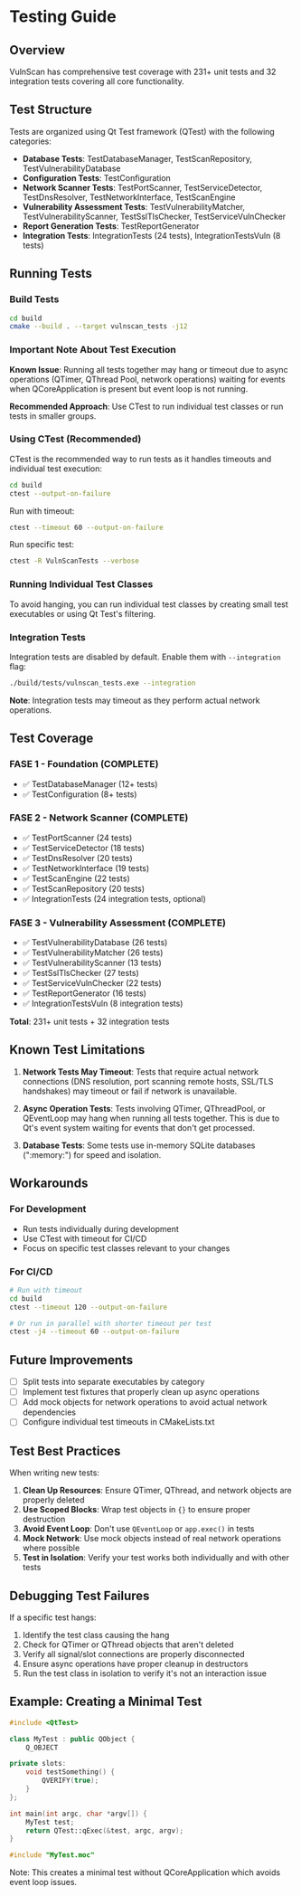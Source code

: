 # Testing Guide

## Overview

VulnScan has comprehensive test coverage with 231+ unit tests and 32 integration tests covering all core functionality.

## Test Structure

Tests are organized using Qt Test framework (QTest) with the following categories:

- **Database Tests**: TestDatabaseManager, TestScanRepository, TestVulnerabilityDatabase
- **Configuration Tests**: TestConfiguration
- **Network Scanner Tests**: TestPortScanner, TestServiceDetector, TestDnsResolver, TestNetworkInterface, TestScanEngine
- **Vulnerability Assessment Tests**: TestVulnerabilityMatcher, TestVulnerabilityScanner, TestSslTlsChecker, TestServiceVulnChecker
- **Report Generation Tests**: TestReportGenerator
- **Integration Tests**: IntegrationTests (24 tests), IntegrationTestsVuln (8 tests)

## Running Tests

### Build Tests

```bash
cd build
cmake --build . --target vulnscan_tests -j12
```

### Important Note About Test Execution

**Known Issue**: Running all tests together may hang or timeout due to async operations (QTimer, QThread Pool, network operations) waiting for events when QCoreApplication is present but event loop is not running.

**Recommended Approach**: Use CTest to run individual test classes or run tests in smaller groups.

### Using CTest (Recommended)

CTest is the recommended way to run tests as it handles timeouts and individual test execution:

```bash
cd build
ctest --output-on-failure
```

Run with timeout:
```bash
ctest --timeout 60 --output-on-failure
```

Run specific test:
```bash
ctest -R VulnScanTests --verbose
```

### Running Individual Test Classes

To avoid hanging, you can run individual test classes by creating small test executables or using Qt Test's filtering.

### Integration Tests

Integration tests are disabled by default. Enable them with `--integration` flag:

```bash
./build/tests/vulnscan_tests.exe --integration
```

**Note**: Integration tests may timeout as they perform actual network operations.

## Test Coverage

### FASE 1 - Foundation (COMPLETE)
- ✅ TestDatabaseManager (12+ tests)
- ✅ TestConfiguration (8+ tests)

### FASE 2 - Network Scanner (COMPLETE)
- ✅ TestPortScanner (24 tests)
- ✅ TestServiceDetector (18 tests)
- ✅ TestDnsResolver (20 tests)
- ✅ TestNetworkInterface (19 tests)
- ✅ TestScanEngine (22 tests)
- ✅ TestScanRepository (20 tests)
- ✅ IntegrationTests (24 integration tests, optional)

### FASE 3 - Vulnerability Assessment (COMPLETE)
- ✅ TestVulnerabilityDatabase (26 tests)
- ✅ TestVulnerabilityMatcher (26 tests)
- ✅ TestVulnerabilityScanner (13 tests)
- ✅ TestSslTlsChecker (27 tests)
- ✅ TestServiceVulnChecker (22 tests)
- ✅ TestReportGenerator (16 tests)
- ✅ IntegrationTestsVuln (8 integration tests)

**Total**: 231+ unit tests + 32 integration tests

## Known Test Limitations

1. **Network Tests May Timeout**: Tests that require actual network connections (DNS resolution, port scanning remote hosts, SSL/TLS handshakes) may timeout or fail if network is unavailable.

2. **Async Operation Tests**: Tests involving QTimer, QThreadPool, or QEventLoop may hang when running all tests together. This is due to Qt's event system waiting for events that don't get processed.

3. **Database Tests**: Some tests use in-memory SQLite databases (":memory:") for speed and isolation.

## Workarounds

### For Development
- Run tests individually during development
- Use CTest with timeout for CI/CD
- Focus on specific test classes relevant to your changes

### For CI/CD
```bash
# Run with timeout
cd build
ctest --timeout 120 --output-on-failure

# Or run in parallel with shorter timeout per test
ctest -j4 --timeout 60 --output-on-failure
```

## Future Improvements

- [ ] Split tests into separate executables by category
- [ ] Implement test fixtures that properly clean up async operations
- [ ] Add mock objects for network operations to avoid actual network dependencies
- [ ] Configure individual test timeouts in CMakeLists.txt

## Test Best Practices

When writing new tests:

1. **Clean Up Resources**: Ensure QTimer, QThread, and network objects are properly deleted
2. **Use Scoped Blocks**: Wrap test objects in `{}` to ensure proper destruction
3. **Avoid Event Loop**: Don't use `QEventLoop` or `app.exec()` in tests
4. **Mock Network**: Use mock objects instead of real network operations where possible
5. **Test in Isolation**: Verify your test works both individually and with other tests

## Debugging Test Failures

If a specific test hangs:

1. Identify the test class causing the hang
2. Check for QTimer or QThread objects that aren't deleted
3. Verify all signal/slot connections are properly disconnected
4. Ensure async operations have proper cleanup in destructors
5. Run the test class in isolation to verify it's not an interaction issue

## Example: Creating a Minimal Test

```cpp
#include <QtTest>

class MyTest : public QObject {
    Q_OBJECT

private slots:
    void testSomething() {
        QVERIFY(true);
    }
};

int main(int argc, char *argv[]) {
    MyTest test;
    return QTest::qExec(&test, argc, argv);
}

#include "MyTest.moc"
```

Note: This creates a minimal test without QCoreApplication which avoids event loop issues.
